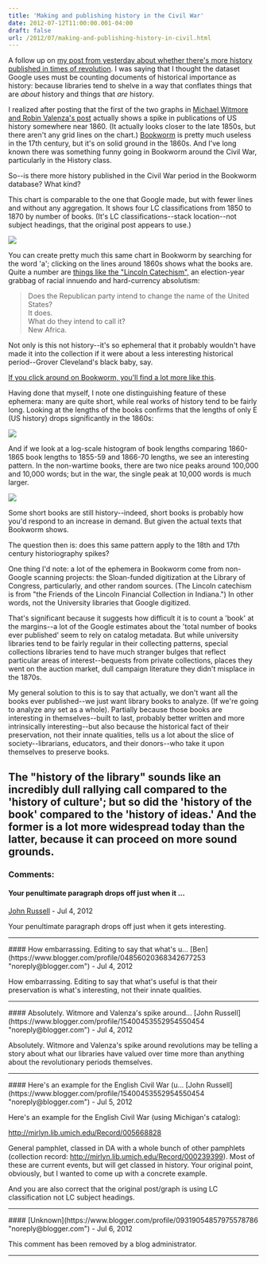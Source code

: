 ```yaml
---
title: 'Making and publishing history in the Civil War'
date: 2012-07-12T11:00:00.001-04:00
draft: false
url: /2012/07/making-and-publishing-history-in-civil.html
---
```


A follow up on [my post from yesterday about whether there's more history published in times of revolution](http://sappingattention.blogspot.com/2012/07/do-revolutionaries-really-read-history.html). I was saying that I thought the dataset Google uses must be counting documents of historical importance as history: because libraries tend to shelve in a way that conflates things that are _about_ history and things that _are_ history.  
  
I realized after posting that the first of the two graphs in [Michael Witmore and Robin Valenza's post](http://winedarksea.org/?p=1520) actually shows a spike in publications of US history somewhere near 1860. (It actually looks closer to the late 1850s, but there aren't any grid lines on the chart.) [Bookworm](http://bookworm.culturomics.org/) is pretty much useless in the 17th century, but it's on solid ground in the 1860s. And I've long known there was something funny going in Bookworm around the Civil War, particularly in the History class.  
  
So--is there more history published in the Civil War period in the Bookworm database? What kind?  
  
  
  
This chart is comparable to the one that Google made, but with fewer lines and without any aggregation. It shows four LC classifications from 1850 to 1870 by number of books. (It's LC classifications--stack location--not subject headings, that the original post appears to use.)  

[![](http://4.bp.blogspot.com/-AlnIK2po3Wg/T_7YXZrPUvI/AAAAAAAADfc/ti38Yb2oDg8/s640/Publication+spikes+during+the+Civil+War.png)](http://4.bp.blogspot.com/-AlnIK2po3Wg/T_7YXZrPUvI/AAAAAAAADfc/ti38Yb2oDg8/s1600/Publication+spikes+during+the+Civil+War.png)

  

You can create pretty much this same chart in Bookworm by searching for the word 'a'; clicking on the lines around 1860s shows what the books are. Quite a number are [things like the "Lincoln Catechism",](http://archive.org/stream/lincolncatechism00newy#page/4/mode/2up) an election-year grabbag of racial innuendo and hard-currency absolutism:

> Does the Republican party intend to change the name of the United States?  
> It does.  
> What do they intend to call it?  
> New Africa.

Not only is this not history--it's so ephemeral that it probably wouldn't have made it into the collection if it were about a less interesting historical period--Grover Cleveland's black baby, say.  
  
[If you click around on Bookworm, you'll find a lot more like this](http://bookworm.culturomics.org/#?%7B%22counttype%22%3A%22Number_of_Books%22%2C%22smoothingSpan%22%3A0%2C%22search_limits%22%3A%5B%7B%22word%22%3A%5B%22a%22%5D%2C%22lc0%22%3A%5B%22E%22%5D%7D%5D%7D).  
  
Having done that myself, I note one distinguishing feature of these ephemera: many are quite short, while real works of history tend to be fairly long. Looking at the lengths of the books confirms that the lengths of only E (US history) drops significantly in the 1860s:  
  
![](http://2.bp.blogspot.com/-_13nXxBmRG8/T_7Wrl9yvWI/AAAAAAAADfU/Y5d5aSpxa94/s640/Which+is+coupled+by+a+sharp+drop+in+length.png)  
  
And if we look at a log-scale histogram of book lengths comparing 1860-1865 book lengths to 1855-59 and 1866-70 lengths, we see an interesting pattern. In the non-wartime books, there are two nice peaks around 100,000 and 10,000 words; but in the war, the single peak at 10,000 words is much larger.  

[![](http://2.bp.blogspot.com/-tQS4lPI8CuA/T_7Wq5xV1eI/AAAAAAAADfM/M_e5Ld4DD8Q/s640/That+length+is+lots+of+shorter+books,+not+a+general+shift.png)](http://2.bp.blogspot.com/-tQS4lPI8CuA/T_7Wq5xV1eI/AAAAAAAADfM/M_e5Ld4DD8Q/s1600/That+length+is+lots+of+shorter+books,+not+a+general+shift.png)

Some short books are still history--indeed, short books is probably how you'd respond to an increase in demand. But given the actual texts that Bookworm shows.

  

The question then is: does this same pattern apply to the 18th and 17th century historiography spikes?

  

One thing I'd note: a lot of the ephemera in Bookworm come from non-Google scanning projects: the Sloan-funded digitization at the Library of Congress, particularly, and other random sources. (The Lincoln catechism is from "the Friends of the Lincoln Financial Collection in Indiana.") In other words, not the University libraries that Google digitized.

  

That's significant because it suggests how difficult it is to count a 'book' at the margins--a lot of the Google estimates about the 'total number of books ever published' seem to rely on catalog metadata. But while university libraries tend to be fairly regular in their collecting patterns, special collections libraries tend to have much stranger bulges that reflect particular areas of interest--bequests from private collections, places they went on the auction market, dull campaign literature they didn't misplace in the 1870s.

  

My general solution to this is to say that actually, we don't want all the books ever published--we just want library books to analyze. (If we're going to analyze any set as a whole). Partially because those books are interesting in themselves--built to last, probably better written and more intrinsically interesting--but also because the historical fact of their preservation, not their innate qualities, tells us a lot about the slice of society--librarians, educators, and their donors--who take it upon themselves to preserve books.

  

The "history of the library" sounds like an incredibly dull rallying call compared to the 'history of culture'; but so did the 'history of the book' compared to the 'history of ideas.' And the former is a lot more widespread today than the latter, because it can proceed on more sound grounds.
---
### Comments:
#### Your penultimate paragraph drops off just when it ...
[John Russell](https://www.blogger.com/profile/15400453552954550454 "noreply@blogger.com") - <time datetime="2012-07-12T16:31:01.560-04:00">Jul 4, 2012</time>

Your penultimate paragraph drops off just when it gets interesting.
<hr />
#### How embarrassing. Editing to say that what's u...
[Ben](https://www.blogger.com/profile/04856020368342677253 "noreply@blogger.com") - <time datetime="2012-07-12T17:20:34.120-04:00">Jul 4, 2012</time>

How embarrassing. Editing to say that what's useful is that their preservation is what's interesting, not their innate qualities.
<hr />
#### Absolutely. Witmore and Valenza's spike around...
[John Russell](https://www.blogger.com/profile/15400453552954550454 "noreply@blogger.com") - <time datetime="2012-07-12T21:20:14.108-04:00">Jul 4, 2012</time>

Absolutely. Witmore and Valenza's spike around revolutions may be telling a story about what our libraries have valued over time more than anything about the revolutionary periods themselves.
<hr />
#### Here's an example for the English Civil War (u...
[John Russell](https://www.blogger.com/profile/15400453552954550454 "noreply@blogger.com") - <time datetime="2012-07-13T13:14:39.913-04:00">Jul 5, 2012</time>

Here's an example for the English Civil War (using Michigan's catalog):  
  
http://mirlyn.lib.umich.edu/Record/005668828  
  
General pamphlet, classed in DA with a whole bunch of other pamphlets (collection record: http://mirlyn.lib.umich.edu/Record/000239399). Most of these are current events, but will get classed in history. Your original point, obviously, but I wanted to come up with a concrete example.  
  
And you are also correct that the original post/graph is using LC classification not LC subject headings.
<hr />
#### 
[Unknown](https://www.blogger.com/profile/09319054857975578786 "noreply@blogger.com") - <time datetime="2012-07-14T04:02:16.122-04:00">Jul 6, 2012</time>

This comment has been removed by a blog administrator.
<hr />
